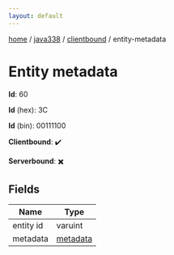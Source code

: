 ```yaml
---
layout: default
---
```


[home](/)  /  [java338](/protocol/java338)  /  [clientbound](/protocol/java338/clientbound)  /  entity-metadata

# Entity metadata

**Id**: 60

**Id** (hex): 3C

**Id** (bin): 00111100

**Clientbound**: ✔️

**Serverbound**: ✖️

## Fields

Name | Type
---|---
entity id | varuint
metadata | [metadata](/protocol/java338/metadata)
